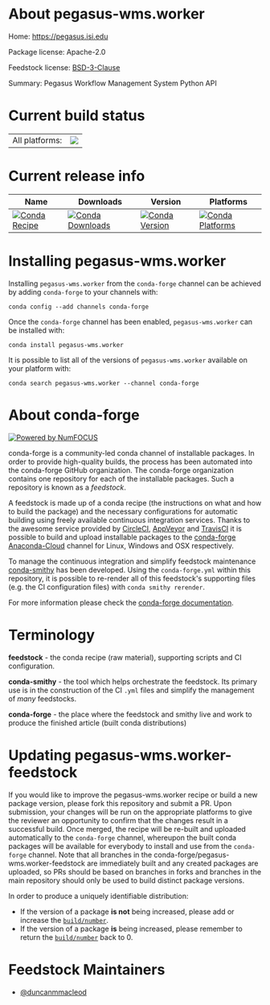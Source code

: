 About pegasus-wms.worker
========================

Home: https://pegasus.isi.edu

Package license: Apache-2.0

Feedstock license: [BSD-3-Clause](https://github.com/conda-forge/pegasus-wms.worker-feedstock/blob/master/LICENSE.txt)

Summary: Pegasus Workflow Management System Python API

Current build status
====================


<table><tr><td>All platforms:</td>
    <td>
      <a href="https://dev.azure.com/conda-forge/feedstock-builds/_build/latest?definitionId=11457&branchName=master">
        <img src="https://dev.azure.com/conda-forge/feedstock-builds/_apis/build/status/pegasus-wms.worker-feedstock?branchName=master">
      </a>
    </td>
  </tr>
</table>

Current release info
====================

| Name | Downloads | Version | Platforms |
| --- | --- | --- | --- |
| [![Conda Recipe](https://img.shields.io/badge/recipe-pegasus--wms.worker-green.svg)](https://anaconda.org/conda-forge/pegasus-wms.worker) | [![Conda Downloads](https://img.shields.io/conda/dn/conda-forge/pegasus-wms.worker.svg)](https://anaconda.org/conda-forge/pegasus-wms.worker) | [![Conda Version](https://img.shields.io/conda/vn/conda-forge/pegasus-wms.worker.svg)](https://anaconda.org/conda-forge/pegasus-wms.worker) | [![Conda Platforms](https://img.shields.io/conda/pn/conda-forge/pegasus-wms.worker.svg)](https://anaconda.org/conda-forge/pegasus-wms.worker) |

Installing pegasus-wms.worker
=============================

Installing `pegasus-wms.worker` from the `conda-forge` channel can be achieved by adding `conda-forge` to your channels with:

```
conda config --add channels conda-forge
```

Once the `conda-forge` channel has been enabled, `pegasus-wms.worker` can be installed with:

```
conda install pegasus-wms.worker
```

It is possible to list all of the versions of `pegasus-wms.worker` available on your platform with:

```
conda search pegasus-wms.worker --channel conda-forge
```


About conda-forge
=================

[![Powered by NumFOCUS](https://img.shields.io/badge/powered%20by-NumFOCUS-orange.svg?style=flat&colorA=E1523D&colorB=007D8A)](http://numfocus.org)

conda-forge is a community-led conda channel of installable packages.
In order to provide high-quality builds, the process has been automated into the
conda-forge GitHub organization. The conda-forge organization contains one repository
for each of the installable packages. Such a repository is known as a *feedstock*.

A feedstock is made up of a conda recipe (the instructions on what and how to build
the package) and the necessary configurations for automatic building using freely
available continuous integration services. Thanks to the awesome service provided by
[CircleCI](https://circleci.com/), [AppVeyor](https://www.appveyor.com/)
and [TravisCI](https://travis-ci.com/) it is possible to build and upload installable
packages to the [conda-forge](https://anaconda.org/conda-forge)
[Anaconda-Cloud](https://anaconda.org/) channel for Linux, Windows and OSX respectively.

To manage the continuous integration and simplify feedstock maintenance
[conda-smithy](https://github.com/conda-forge/conda-smithy) has been developed.
Using the ``conda-forge.yml`` within this repository, it is possible to re-render all of
this feedstock's supporting files (e.g. the CI configuration files) with ``conda smithy rerender``.

For more information please check the [conda-forge documentation](https://conda-forge.org/docs/).

Terminology
===========

**feedstock** - the conda recipe (raw material), supporting scripts and CI configuration.

**conda-smithy** - the tool which helps orchestrate the feedstock.
                   Its primary use is in the construction of the CI ``.yml`` files
                   and simplify the management of *many* feedstocks.

**conda-forge** - the place where the feedstock and smithy live and work to
                  produce the finished article (built conda distributions)


Updating pegasus-wms.worker-feedstock
=====================================

If you would like to improve the pegasus-wms.worker recipe or build a new
package version, please fork this repository and submit a PR. Upon submission,
your changes will be run on the appropriate platforms to give the reviewer an
opportunity to confirm that the changes result in a successful build. Once
merged, the recipe will be re-built and uploaded automatically to the
`conda-forge` channel, whereupon the built conda packages will be available for
everybody to install and use from the `conda-forge` channel.
Note that all branches in the conda-forge/pegasus-wms.worker-feedstock are
immediately built and any created packages are uploaded, so PRs should be based
on branches in forks and branches in the main repository should only be used to
build distinct package versions.

In order to produce a uniquely identifiable distribution:
 * If the version of a package **is not** being increased, please add or increase
   the [``build/number``](https://conda.io/docs/user-guide/tasks/build-packages/define-metadata.html#build-number-and-string).
 * If the version of a package **is** being increased, please remember to return
   the [``build/number``](https://conda.io/docs/user-guide/tasks/build-packages/define-metadata.html#build-number-and-string)
   back to 0.

Feedstock Maintainers
=====================

* [@duncanmmacleod](https://github.com/duncanmmacleod/)

